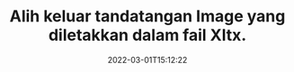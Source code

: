 ---
############################# Static ############################
layout: "auto-gen-signature"
date: 2022-03-01T15:12:22
draft: false
operation: Delete
signaturetype: Image
fileformat: Xltx
productName: .NET
lang: ms
productCode: net
otherformats: pdf doc docx docm dot dotm dotx odt ott rtf xls xlsx xlsm xlsb csv ods ots xltx xltm ppt pptx pps ppsx odp otp potx potm pptm ppsm
breadcrumb: Put Image signature on Xltx for C#

############################# Head ############################
head_title: "Padamkan tandatangan Image daripada fail Xltx melalui C#"
head_description: "Pemadaman tandatangan Image tertentu daripada dokumen Xltx yang ditandatangani mungkin dilakukan dengan mudah dengan kod .NET pendek."

############################# Header ############################
title: "Alih keluar tandatangan Image yang diletakkan dalam fail Xltx."
description: "Padamkan pelbagai tandatangan Image daripada dokumen Xltx. Mengalih keluar tandatangan Image memerlukan kod C# yang mudah."
bg_image: "https://cms.admin.containerize.com/templates/aspose/App_Themes/V3/images/bg/header1.png"
bg_overlay: false
button:
    enable: true

############################# SubMenu ############################
submenu:
    enable: true

    left:
        img_alt: "GroupDocs.Signature for .NET"
        image: "https://cms.admin.containerize.com/templates/groupdocs/images/product-logos/90x90-noborder/groupdocs-signature-net.png"
        product: "GroupDocs.Signature"
        platform: ".NET"



############################# About ############################
about:
    enable: true
    title: "Dapatkan maklumat tentang ciri API GroupDocs.Signature for .NET."
    content: |
        API [GroupDocs.Signature for .NET](https://products.groupdocs.com/signature/net/) menyediakan banyak cara untuk memproses dokumen anda menggunakan tandatangan elektronik. Tandatangan digital seperti teks, imej, sijil digital, kod bar, kod QR, setem atau metadata tersedia. Pelanggan mempunyai kemungkinan untuk menambah, memadam, mengemas kini, mengesahkan atau mencari tandatangan digital pada PDF, dokumen MS Word, buku kerja MS Excel, persembahan MS PowerPoint, fail Adobe Photoshop dan pelbagai format imej. Sebilangan besar ciri dan tetapan berguna disediakan.
    

############################# Steps ############################
steps:
    enable: true
    title_left: "Bagaimana untuk mengalih keluar tandatangan Image daripada dokumen Xltx anda"
    content_left: |
        [GroupDocs.Signature for .NET](https://products.groupdocs.com/signature/net/) menyediakan ciri berguna untuk mengosongkan Xltx dokumen daripada Image tandatangan dengan beberapa baris kod.
        
        * Pertama, nyatakan laluan laluan objek Tandatangan ke dokumen anda sebagai parameter pembina.
        * Kemudian, cipta objek tandatangan yang sesuai dan sediakan pengecam uniknya.
        * Selepas itu, gunakan kaedah Padam menghantar objek tandatangan yang mesti dipadamkan.
        * Akhirnya, hasil operasi proses.

    title_right: "Keperluan Sistem"
    content_right: |
        GroupDocs.Signature for .NET disokong pada semua platform dan sistem pengendalian utama. Sebelum melaksanakan kod di bawah, sila pastikan anda mempunyai prasyarat berikut dipasang pada sistem anda.

        * Sistem pengendalian: Microsoft Windows, Linux, MacOS
        * Persekitaran pembangunan: Microsoft Visual Studio, Xamarin, MonoDevelop
        * Frameworks: .NET Framework, .NET Standard, .NET Core, Mono
        * Muat turun versi terkini GroupDocs.Signature for .NET daripada [Nuget](https://www.nuget.org/packages/groupdocs.signature)
         
    code: |
        ```csharp    
                
        // Set up input Xltx file
        string filePath = "input.xltx";

        // Instantiate Signature for input file
        using (GroupDocs.Signature.Signature signature = new GroupDocs.Signature.Signature(filePath))
        {
                // Id of signature which is supposed to be deleted
                // such Id may be obtained as result of search operation
                string id = "e3ad0ec7-9abf-426d-b9aa-b3328f3f1470";

                // provide signature features to delete
                // set up particular signature id
                ImageSignature signatureToDelete = new ImageSignature(id);

                // delete signature
                bool deleteResult = signature.Delete(signatureToDelete);

                // process deletion result
                if (deleteResult)
                {
                    Console.WriteLine("Signature was deleted successfully!");
                }
        }
        ```

############################# Demos ############################
demos:
    enable: true
    title: "Menandatangani dengan Image tandatangan Demo Langsung"
    content: |
       Tambahkan pelbagai tandatangan elektronik pada fail Xltx sekarang dengan melawati tapak web [GroupDocs.Signature App](https://products.groupdocs.app/signature/family).          

############################# More Formats ############################
more_formats:
    enable: true
    title: "Padamkan tandatangan Image anda dengan C#"
    content: |
        "Pemadaman e-tandatangan yang telah ditambahkan pada pelbagai format dokumen. Alih keluar tandatangan dengan cepat tanpa kod tambahan."
    format: 
       
       
back_to_top:
    enable: true
---
